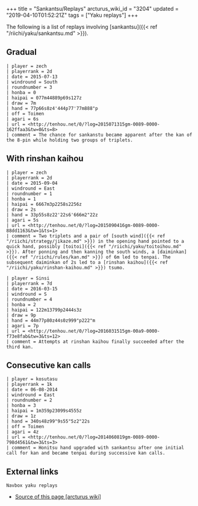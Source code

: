 +++
title = "Sankantsu/Replays"
arcturus_wiki_id = "3204"
updated = "2019-04-10T01:52:21Z"
tags = ["Yaku replays"]
+++

The following is a list of replays involving [sankantsu]({{< ref "/riichi/yaku/sankantsu.md" >}}).

## Gradual

```Replay/Tenhou.net|
| player = zech
| playerrank = 2d
| date = 2015-07-13
| windround = South
| roundnumber = 3
| honba = 0
| haipai = 077m44889p69s127z
| draw = 7m
| hand = 77p66s8z4'444p77'77m888"p
| off = Toimen
| agari = 6s
| url = <http://tenhou.net/0/?log=2015071315gm-0089-0000-162ffaa3&tw=0&ts=8>
| comment = The chance for sankanstu became apparent after the kan of the 8-pin while holding two groups of triplets.
```

## With rinshan kaihou

```Replay/Tenhou.net|
| player = zech
| playerrank = 2d
| date = 2015-09-04
| windround = East
| roundnumber = 1
| honba = 1
| haipai = 6667m3p2258s2256z
| draw = 2s
| hand = 33p55s8z22'22s6'666m2"22z
| agari = 5s
| url = <http://tenhou.net/0/?log=2015090416gm-0089-0000-88dd1163&tw=1&ts=1>
| comment = Two triplets and a pair of [south wind]({{< ref "/riichi/strategy/jikaze.md" >}}) in the opening hand pointed to a quick hand, possibly [toitoi]({{< ref "/riichi/yaku/toitoihou.md" >}}). After ponning and then kanning the south winds, a [daiminkan]({{< ref "/riichi/rules/kan.md" >}}) of 6m led to tenpai. The subsequent daiminkan of 2s led to a [rinshan kaihou]({{< ref "/riichi/yaku/rinshan-kaihou.md" >}}) tsumo.
```

```Replay/Tenhou.net|
| player = Sinsi
| playerrank = 7d
| date = 2016-03-15
| windround = S
| roundnumber = 4
| honba = 2
| haipai = 122m13799p2444s3z
| draw = 9p
| hand = 44m77p80z44s0z999"p222"m
| agari = 7p
| url = <http://tenhou.net/0/?log=2016031515gm-00a9-0000-f73e8fab&tw=3&ts=12>
| comment = Attempts at rinshan kaihou finally succeeded after the third kan.
```

## Consecutive kan calls

```Replay/Tenhou.net|
| player = kosutasu
| playerrank = 1k
| date = 06-08-2014
| windround = East
| roundnumber = 2
| honba = 3
| haipai = 1m359p23099s4555z
| draw = 1z
| hand = 340s48z99"9s55"5z2"22s
| off = Toimen
| agari = 4z
| url = <http://tenhou.net/0/?log=2014060819gm-0089-0000-798d4561&tw=3&ts=3>
| comment = Honitsu hand upgraded with sankantsu after one initial call for kan and became tenpai during successive kan calls.
```

## External links

`Navbox yaku replays`

- [Source of this page [arcturus wiki]](http://arcturus.su/wiki/Sankantsu/Replays)
